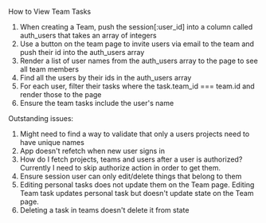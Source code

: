 




How to View Team Tasks
1. When creating a Team, push the session[:user_id] into a column called auth_users that takes an array of integers
2. Use a button on the team page to invite users via email to the team and push their id into the auth_users array
3. Render a list of user names from the auth_users array to the page to see all team members
4. Find all the users by their ids in the auth_users array
5. For each user, filter their tasks where the task.team_id === team.id and render those to the page
6. Ensure the team tasks include the user's name



Outstanding issues:
1. Might need to find a way to validate that only a users projects need to have unique names
2. App doesn't refetch when new user signs in
3. How do I fetch projects, teams and users after a user is authorized? Currently I need to skip authorize action in order to get them.
4. Ensure session user can only edit/delete things that belong to them
5. Editing personal tasks does not update them on the Team page. Editing Team task updates personal task but doesn't update state on the Team page.
6. Deleting a task in teams doesn't delete it from state